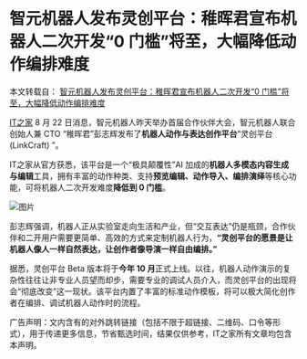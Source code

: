 # 智元机器人发布灵创平台：稚晖君宣布机器人二次开发“0 门槛”将至，大幅降低动作编排难度

本文转载自： [智元机器人发布灵创平台：稚晖君宣布机器人二次开发“0 门槛”将至，大幅降低动作编排难度](https://www.ithome.com/0/877/233.htm)

[IT之家](https://www.ithome.com/) 8 月 22 日消息，智元机器人昨天举办首届合作伙伴大会，智元机器人联合创始人兼 CTO “稚晖君”彭志辉发布了**机器人动作与表达创作平台**“灵创平台 (LinkCraft) ”。

IT之家从官方获悉，该平台是一个“极具颠覆性”AI 加成的**机器人多模态内容生成与编辑**工具，拥有丰富的动作种类、支持**预览编辑、动作导入、编排演绎**等核心功能，可将机器人二次开发难度**降低到 0 门槛**。

![图片](https://pic.code-nav.cn/post_picture/1610518142000300034/hMpYqjjs3VKno5lx.webp "智元机器人发布灵创平台：稚晖君宣布机器人二次开发“0 门槛”将至，大幅降低动作编排难度")

彭志辉强调，机器人正从实验室走向生活和产业，但“交互表达”仍是瓶颈，合作伙伴和二开用户需要更简单、高效的方式来定制机器人行为，**“灵创平台的愿景是让机器人像人一样自然表达，让创作者像导演一样自由编排。”**

据悉，灵创平台 Beta 版本将于**今年 10 月**正式上线。以往，机器人动作演示的复杂性往往让非专业人员望而却步，需要专业的调试人员介入，而灵创平台的出现将会“彻底改变”这一现状。该平台内置了丰富的标准动作模板，将可以极大简化创作者在编排、调试机器人动作时的流程。

广告声明：文内含有的对外跳转链接（包括不限于超链接、二维码、口令等形式），用于传递更多信息，节省甄选时间，结果仅供参考，IT之家所有文章均包含本声明。
